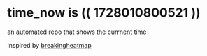 # time_now is (( 1728010800521 ))

an automated repo that shows the currnent time

inspired by [breakingheatmap](https://github.com/breakingheatmap/breakingheatmap)